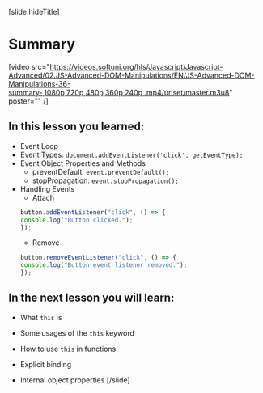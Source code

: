[slide hideTitle]

# Summary

[video src="https://videos.softuni.org/hls/Javascript/Javascript-Advanced/02.JS-Advanced-DOM-Manipulations/EN/JS-Advanced-DOM-Manipulations-36-summary-,1080p,720p,480p,360p,240p,.mp4/urlset/master.m3u8" poster="" /]

## In this lesson you learned:

- Event Loop
- Event Types: `document.addEventListener('click', getEventType);`
- Event Object Properties and Methods
    - preventDefault: `event.preventDefault();`
    - stopPropagation: `event.stopPropagation();`
- Handling Events
    - Attach
    ```js
    button.addEventListener("click", () => {
    console.log("Button clicked.");
    });
    ```
    - Remove
     ```js
    button.removeEventListener("click", () => {
    console.log("Button event listener removed.");
    });
    ```
    
## In the next lesson you will learn:

- What `this` is

- Some usages of the `this` keyword

- How to use `this` in functions

- Explicit binding

- Internal object properties
[/slide]